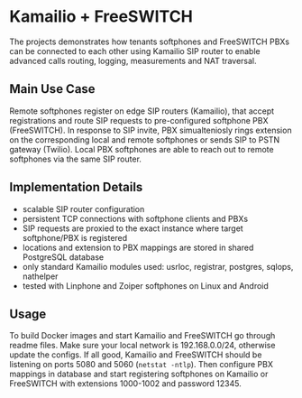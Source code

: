 # Kamailio + FreeSWITCH

The projects demonstrates how tenants softphones and FreeSWITCH PBXs can be connected to each other using Kamailio SIP router to enable advanced calls routing, logging, measurements and NAT traversal.

## Main Use Case

Remote softphones register on edge SIP routers (Kamailio), that accept registrations and route SIP requests to pre-configured softphone PBX (FreeSWITCH). In response to SIP invite, PBX simualteniosly rings extension on the corresponding local and remote softphones or sends SIP to PSTN gateway (Twilio). Local PBX softphones are able to reach out to remote softphones via the same SIP router.

## Implementation Details

-   scalable SIP router configuration
-   persistent TCP connections with softphone clients and PBXs
-   SIP requests are proxied to the exact instance where target softphone/PBX is registered
-   locations and extension to PBX mappings are stored in shared PostgreSQL database
-   only standard Kamailio modules used: usrloc, registrar, postgres, sqlops, nathelper
-   tested with Linphone and Zoiper softphones on Linux and Android

## Usage

To build Docker images and start Kamailio and FreeSWITCH go through readme files. Make sure your local network is 192.168.0.0/24, otherwise update the configs. If all good, Kamailio and FreeSWITCH should be listening on ports 5080 and 5060 (`netstat -ntlp`). Then configure PBX mappings in database and start registering softphones on Kamailio or FreeSWITCH with extensions 1000-1002 and password 12345.
